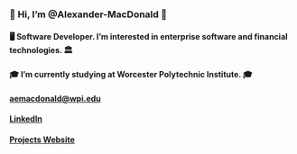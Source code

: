 ### :wave: Hi, I’m @Alexander-MacDonald :wave:
#### :desktop_computer: Software Developer. I’m interested in enterprise software and financial technologies. :classical_building:
#### :mortar_board: I’m currently studying at Worcester Polytechnic Institute. :mortar_board:
#### aemacdonald@wpi.edu
#### [LinkedIn](https://www.linkedin.com/in/alexander-macdonald-39a556235/)
#### [Projects Website](https://alexander-macdonald.github.io/)

